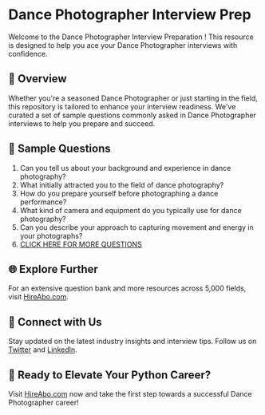 # Dance Photographer Interview Prep

Welcome to the Dance Photographer Interview Preparation ! This resource is designed to help you ace your Dance Photographer interviews with confidence.

## 🚀 Overview

Whether you're a seasoned Dance Photographer or just starting in the field, this repository is tailored to enhance your interview readiness. We've curated a set of sample questions commonly asked in Dance Photographer interviews to help you prepare and succeed.

## 📝 Sample Questions

1. Can you tell us about your background and experience in dance photography?
2. What initially attracted you to the field of dance photography?
3. How do you prepare yourself before photographing a dance performance?
4. What kind of camera and equipment do you typically use for dance photography?
5. Can you describe your approach to capturing movement and energy in your photographs?
6. [CLICK HERE FOR MORE QUESTIONS](https://hireabo.com/job/16_4_17/Dance%20Photographer)

## 🌐 Explore Further

For an extensive question bank and more resources across 5,000 fields, visit [HireAbo.com](https://www.hireabo.com).

## 📱 Connect with Us

Stay updated on the latest industry insights and interview tips. Follow us on [Twitter](https://twitter.com/hireabo) and [LinkedIn](https://www.linkedin.com/in/hire-abo-3609972a8/).

## 🚀 Ready to Elevate Your Python Career?

Visit [HireAbo.com](https://www.hireabo.com) now and take the first step towards a successful Dance Photographer career!